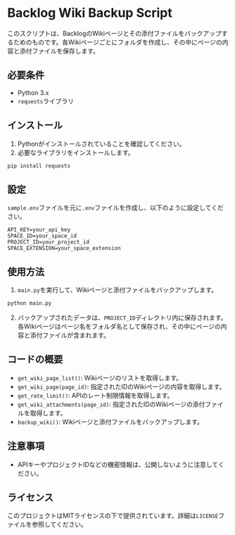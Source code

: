 # Backlog Wiki Backup Script

このスクリプトは、BacklogのWikiページとその添付ファイルをバックアップするためのものです。各Wikiページごとにフォルダを作成し、その中にページの内容と添付ファイルを保存します。

## 必要条件

- Python 3.x
- `requests`ライブラリ

## インストール

1. Pythonがインストールされていることを確認してください。
2. 必要なライブラリをインストールします。

```bash
pip install requests
```

## 設定

`sample.env`ファイルを元に`.env`ファイルを作成し、以下のように設定してください。

```dotenv
API_KEY=your_api_key
SPACE_ID=your_space_id
PROJECT_ID=your_project_id
SPACE_EXTENSION=your_space_extension
```

## 使用方法

1. `main.py`を実行して、Wikiページと添付ファイルをバックアップします。

```bash
python main.py
```

2. バックアップされたデータは、`PROJECT_ID`ディレクトリ内に保存されます。各Wikiページはページ名をフォルダ名として保存され、その中にページの内容と添付ファイルが含まれます。

## コードの概要

- `get_wiki_page_list()`: Wikiページのリストを取得します。
- `get_wiki_page(page_id)`: 指定されたIDのWikiページの内容を取得します。
- `get_rate_limit()`: APIのレート制限情報を取得します。
- `get_wiki_attachments(page_id)`: 指定されたIDのWikiページの添付ファイルを取得します。
- `backup_wiki()`: Wikiページと添付ファイルをバックアップします。

## 注意事項

- APIキーやプロジェクトIDなどの機密情報は、公開しないように注意してください。

## ライセンス

このプロジェクトはMITライセンスの下で提供されています。詳細は`LICENSE`ファイルを参照してください。
